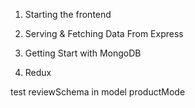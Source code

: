 1. Starting the frontend

2. Serving & Fetching Data From Express

3. Getting Start with MongoDB

4. Redux

test reviewSchema in model productMode
